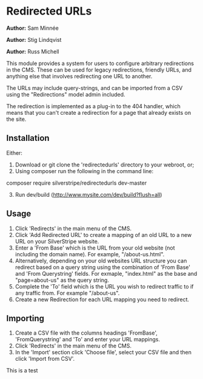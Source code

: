 Redirected URLs
===============

**Author:** Sam Minnée

**Author:** Stig Lindqvist

**Author:** Russ Michell


This module provides a system for users to configure arbitrary redirections in the CMS. These can be
used for legacy redirections, friendly URLs, and anything else that involves redirecting one URL to
another.

The URLs may include query-strings, and can be imported from a CSV using the "Redirections" model
admin included.

The redirection is implemented as a plug-in to the 404 handler, which means that you can't create a
redirection for a page that already exists on the site.

Installation
------------
Either:
1. Download or git clone the 'redirectedurls' directory to your webroot, or;
2. Using composer run the following in the command line: 

  composer require silverstripe/redirectedurls dev-master

3. Run dev/build (http://www.mysite.com/dev/build?flush=all)

Usage
-----
 1. Click 'Redirects' in the main menu of the CMS.
 2. Click 'Add Redirected URL' to create a mapping of an old URL to a new URL on your SilverStripe website.
 3. Enter a 'From Base' which is the URL from your old website (not including the domain name). For example, "/about-us.html".
 4. Alternatively, depending on your old websites URL structure you can redirect based on a query string using the combination of 'From Base' and 'From Querystring' fields. For exmaple, "index.html" as the base and "page=about-us" as the query string.
 5. Complete the 'To' field which is the URL you wish to redirect traffic to if any traffic from. For example "/about-us".
 6. Create a new Redirection for each URL mapping you need to redirect.

Importing
---------
 1. Create a CSV file with the columns headings 'FromBase', 'FromQuerystring' and 'To' and enter your URL mappings. 
 2. Click 'Redirects' in the main menu of the CMS.
 3. In the 'Import' section click 'Choose file', select your CSV file and then click 'Import from CSV'.

This is a test

